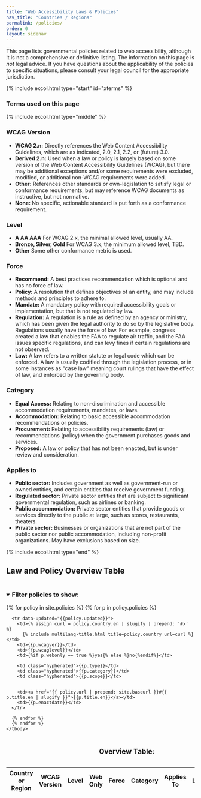```yaml
---
title: "Web Accessibility Laws & Policies"
nav_title: "Countries / Regions"
permalink: /policies/
order: 0
layout: sidenav
---
```



This page lists governmental policies related to web accessibility, although it is not a comprehensive or definitive listing. The information on this page is _not_ legal advice. If you have questions about the applicability of the policies to specific situations, please consult your legal council for the appropriate jurisdiction.


{% include excol.html type="start" id="xterms" %}

<h3>Terms used on this page</h3>

{% include excol.html type="middle" %}

### WCAG Version
- **WCAG 2.n:** Directly references the Web Content Accessibility Guidelines, which are as indicated, 2.0, 2.1, 2.2, or (future) 3.0.
- **Derived 2.n:** Used when a law or policy is largely based on some version of the Web Content Accessibility Guidelines (WCAG), but there may be additional exceptions and/or some requirements were excluded, modified, or additional non-WCAG requirements were added.
- **Other:** References other standards or own-legislation to satisfy legal or conformance requirements, but may reference WCAG documents as instructive, but not normative.
- **None:** No specific, actionable standard is put forth as a conformance requirement.

### Level
- **A AA AAA** For WCAG 2.x, the minimal allowed level, usually AA.
- **Bronze, Silver, Gold** For WCAG 3.x, the minimum allowed level, TBD.
- **Other** Some other conformance metric is used.

### Force
- **Recommend:** A best practices recommendation which is optional and has no force of law.
- **Policy:** A resolution that defines objectives of an entity, and may include methods and principles to adhere to.
- **Mandate:** A mandatory policy with required accessibility goals or implementation, but that is not regulated by law.
- **Regulation:** A regulation is a rule as defined by an agency or ministry, which has been given the legal authority to do so by the legislative body. Regulations usually have the force of law. For example, congress created a law that enables the FAA to regulate air traffic, and the FAA issues specific regulations, and can levy fines if certain regulations are not observed.
- **Law:** A law refers to a written statute or legal code which can be enforced. A law is usually codified through the legislation process, or in some instances as "case law" meaning court rulings that have the effect of law, and enforced by the governing body.

### Category
- **Equal Access:** Relating to non-discrimination and accessible accommodation requirements, mandates, or laws.
- **Accommodation:** Relating to basic accessible accommodation recommendations or policies.
- **Procurement:** Relating to accessibility requirements (law) or recommendations (policy) when the government purchases goods and services.
- **Proposed:** A law or policy that has not been enacted, but is under review and consideration.

### Applies to
- **Public sector:** Includes government as well as government-run or owned entities, and certain entities that receive government funding.
- **Regulated sector:** Private sector entities that are subject to significant governmental regulation, such as airlines or banking.
- **Public accommodation:** Private sector entities that provide goods or services directly to the public at large, such as stores, restaurants, theaters.
- **Private sector:** Businesses or organizations that are not part of the public sector nor public accommodation, including non-profit organizations. May have exclusions based on size.


{% include excol.html type="end" %}


<h2 id="xtable">Law and Policy Overview Table</h2>

<div>
  <details open>
    <summary>
    <h3 style="display:inline-block;">Filter policies to show:</h3>
    </summary>
    <div id="facets"></div>
  </details>
  
  <table class="sortable dense overviewtable">
    <caption>
      <h3>Overview Table:</h3>
      <div id="infos"></div>
    </caption>
    <thead>
    <tr>
      <th>Country or<br>Region</th>
      <th>WCAG<br>Version</th>
      <th>Level</th>
      <th>Web<br>Only</th>
      <th>Force</th>
      <th>Category</th>
      <th>Applies To</th>
      <th>Legislation</th>
      <th>Date</th>
    </tr>
    </thead>
    <tbody id="results">
      {% for policy in site.policies %}
      {% for p in policy.policies %}

      <tr data-updated="{{policy.updated}}">
        <td>{% assign curl = policy.country.en | slugify | prepend: '#x' %}
          {% include multilang-title.html title=policy.country url=curl %}</td>
        <td>{{p.wcagver}}</td>
        <td>{{p.wcaglevel}}</td>
        <td>{%if p.webonly == true %}yes{% else %}no{%endif%}</td>

        <td class="hyphenated">{{p.type}}</td>
        <td class="hyphenated">{{p.category}}</td>
        <td class="hyphenated">{{p.scope}}</td>


        <td><a href="{{ policy.url | prepend: site.baseurl }}#{{ p.title.en | slugify }}">{{p.title.en}}</a></td>
        <td>{{p.enactdate}}</td>
      </tr>

      {% endfor %}
      {% endfor %}
    </tbody>
  </table>
</div>

<script type="text/template" id="results-template">
  <tr>
    <td><a href="<%= obj.countryhref %>"><%= obj.title %></a></td>

    <td><%= obj.wcagver %></td>
    <td><%= obj.wcaglevel %></td>
    <td><%= obj.webonly %></td>
    <td class="hyphenated"><%= obj.type %></td>
    <td class="hyphenated"><%= obj.category %></td>
    <td class="hyphenated"><% if (obj.scope instanceof Array && obj.scope.length > 1) { %>
      <%= obj.scope.join(', ') %>
    <% } else { %>
      <%= obj.scope %>
    <% } %></td>

    <td><a href="<%= obj.policyhref %>"><%= obj.policyname %></a></td>
    <td><%= obj.enactdate %></td>
  </tr>
</script>


<script src="{{ "/policies/js/jquery.js" | relative_url }}"></script>
<script src="{{ "/policies/js/underscore.js" | relative_url }}"></script>
<script src="{{ "/policies/js/uri.js" | relative_url }}"></script>
<script src="{{ "/policies/js/facetedsearch.js" | relative_url }}"></script>
<script src="{{ "/policies/js/sorttable.js" | relative_url }}"></script>
<script>var path = "{{ "/" | relative_url }}";</script>
<script src="{{ "/policies/js/script.js" | relative_url }}"></script>
<style>@import url('{{ "/policies/css/policies.css" | relative_url }}');</style>
